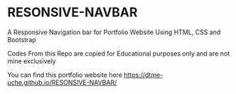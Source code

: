 # RESONSIVE-NAVBAR
A Responsive Navigation bar for Portfolio Website Using HTML, CSS and Bootstrap

Codes From this Repo are copied for Educational purposes only and are not mine exclusively

You can find this portfolio website here https://dtme-uche.github.io/RESONSIVE-NAVBAR/
